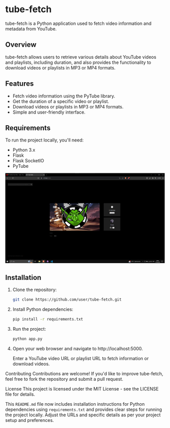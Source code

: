 # tube-fetch

tube-fetch is a Python application used to fetch video information and metadata from YouTube.

## Overview

tube-fetch allows users to retrieve various details about YouTube videos and playlists, including duration, and also provides the functionality to download videos or playlists in MP3 or MP4 formats.

## Features

- Fetch video information using the PyTube library.
- Get the duration of a specific video or playlist.
- Download videos or playlists in MP3 or MP4 formats.
- Simple and user-friendly interface.

## Requirements

To run the project locally, you'll need:

- Python 3.x
- Flask
- Flask SocketIO
- PyTube

![TubeFetch](https://github.com/f3riend/tube-fetch/blob/main/assets/tube-fetch.png)

## Installation

1. Clone the repository:
   ```sh
   git clone https://github.com/user/tube-fetch.git
   ```
2. Install Python dependencies:
   ```sh
   pip install -r requirements.txt
   ```
3. Run the project:

   ```sh
   python app.py
   ```
   
4. Open your web browser and navigate to http://localhost:5000.
   
   Enter a YouTube video URL or playlist URL to fetch information or download videos.

Contributing
Contributions are welcome! If you'd like to improve tube-fetch, feel free to fork the repository and submit a pull request.

License
This project is licensed under the MIT License - see the LICENSE file for details.



This `README.md` file now includes installation instructions for Python dependencies using `requirements.txt` and provides clear steps for running the project locally. Adjust the URLs and specific details as per your project setup and preferences.
